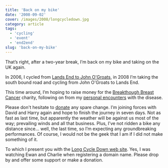 ```yaml
---
title: 'Back on my bike'
date: '2008-09-02'
cover: /images/2008/longcycledown.jpg
category: article
tags:
  - 'cycling'
  - 'event'
  - 'end2end'
slug: 'back-on-my-bike'
---
```


That’s right, after a two-year break, I’m back on my bike and taking on the UK again.

In 2006, I cycled from [Lands End to John O'Groats](https://adamchamberlin.info/tagged/end2end/), in 2008 I’m taking the south bound road and cycling from John O'Groats to Lands End.

This time around, I’m hoping to raise money for the [Breakthough Breast Cancer](https://www.breakthrough.org.uk/) charity, following on from my [personal encounters](https://adamchamberlin.info/2007/01/christmas-is-a-trying-time/) with the disease.

Please don't hesitate to [donate](https://www.justgiving.com/3menonbikes) any spare change. I’m joining forces with David and Harry again and hope to finish the journey in seven days. Not as fast as last time, but apparently the weather will be against us most of the way; prevailing winds and all that business. Plus, I’ve not ridden a bike any distance since… well, the last time, so I’m expecting any groundbreaking performances. Of course, I would not be the geek that I am if I did not make something of it.

To which I present you with the [Long Cycle Down web site](https://longcycledown.com). Yes, I was watching Ewan and Charlie when registering a domain name. Please drop by and offer some support or make a donation.
